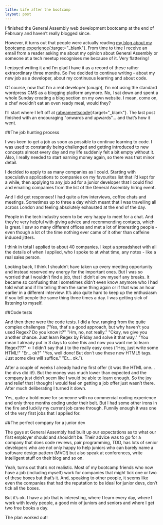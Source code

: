 ```yaml
---
title: Life after the bootcamp
layout: post
---
```

I finished the General Assembly web development bootcamp at the end of February and haven’t really blogged since.

However, it turns out that people were actually reading [my blog about my bootcamp experience](http://rabeameetscode.wordpress.com/){:target="_blank"}. From time to time I receive an email from a reader asking me about my opinion about General Assembly or someone at a tech meetup recognises me because of it. Very flattering!

I enjoyed writing it and I’m glad I have it as a record of these rather extraordinary three months. So I’ve decided to continue writing - about my new job as a developer, about my continuous learning and about code.

Of course, now that I’m a real developer (*cough*), I’m not using the standard wordpress CMS as a blogging platform anymore. No, I sat down and spent a whole Sunday creating a blog section on my own website. I mean, come on, a chef wouldn’t eat an oven ready meal, would they?

I’ll start where I left off at [rabeameetscode](http://rabeameetscode.wordpress.com/){:target="_blank"}. The last post finished with an encouraging "onwards and upwards"... and that’s how it went.

##The job hunting process

I was keen to get a job as soon as possible to continue learning to code. I was used to constantly being challenged and getting introduced to new concepts almost every day and my life suddenly felt a bit empty without it. Also, I really needed to start earning money again, so there was that minor detail.

I decided to apply to as many companies as I could. Starting with speculative applications to companies on my favourites list that I’d kept for a while, then applying to any job ad for a junior developer that I could find and emailing companies from the list of the General Assembly hiring event.

And I did get responses! I had quite a few interviews, coffee chats and meetings. Sometimes up to three a day which meant that I was travelling all across London and feeling absolutely exhausted at the end of the day.

People in the tech industry seem to be very happy to meet for a chat. And they’re very helpful with giving advice and recommending contacts, which is great. I saw so many different offices and met a lot of interesting people - even though a lot of the time nothing ever came of it other than caffeine induced jitters.

I think in total I applied to about 40 companies. I kept a spreadsheet with all the details of when I applied, who I spoke to at what time, any notes - like a real sales person.

Looking back, I think I shouldn’t have taken up every meeting opportunity and instead reserved my energy for the important ones. But I was so worried that I wouldn’t find a job, that I didn’t allow myself any breaks. It became so confusing that I sometimes didn’t even know anymore who I had told what and if I’m telling them the same thing again or if that was an hour earlier in a different interview. It’s also quite hard to keep up the enthusiasm if you tell people the same thing three times a day. I was getting sick of listening to myself.

##Code tests

And then there were the code tests. I did a few, ranging from the quite complex challenges ("Yes, that's a good approach, but why haven't you used Regex? Do you know it?" "Hm, no, not really." "Okay, we give you another chance. Just learn Regex by Friday and solve it that way." "You mean I already put in 3 days to solve this and now you want me to learn Regex???" ← I didn't say that.) to the really easy ones (“Hey, just write some HTML!" "Er… ok?" "Yes, well done! But don’t use these new HTML5 tags. Just some divs will suffice." "Er… ok.”).

After a couple of weeks I already had my first offer (it was the HTML one… the divs did it!). But the money was much lower than expected and the company just didn’t seem like I would be able to learn enough. So the joy and relief that I thought I would feel on getting a job offer just wasn’t there. After much deliberating I turned it down.

Yes, quite a bold move for someone with no commercial coding experience and only three months coding under their belt. But I had some other irons in the fire and luckily my current job came through. Funnily enough it was one of the very first jobs that I applied for.

##The perfect company for a junior dev

The guys at General Assembly had built up our expectations as to what our first employer should and shouldn’t be. Their advice was to go for a company that does code reviews, pair programming, TDD, has lots of senior developers who are not only happy to help juniors who can barely name a software design pattern (MVC!) but also speak at conferences, write intelligent stuff on their blog and so on.

Yeah, turns out that’s not realistic. Most of my bootcamp friends who now have a job (including myself) work for companies that might tick one or two of these boxes but that’s it. And, speaking to other people, it seems like even the companies that had the reputation to be ideal for junior devs, don’t tick all the boxes.

But it’s ok. I have a job that is interesting, where I learn every day, where I work with lovely people, a good mix of juniors and seniors and where I get two free books a day.

The plan worked out!